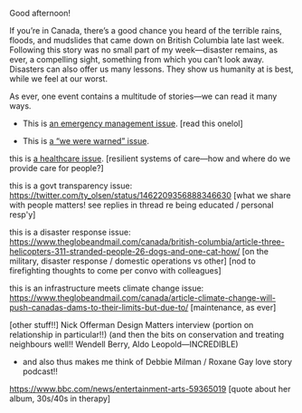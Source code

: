 Good afternoon!

If you’re in Canada, there’s a good chance you heard of the terrible rains, floods, and mudslides that came down on British Columbia late last week. Following this story was no small part of my week—disaster remains, as ever, a compelling sight, something from which you can’t look away. Disasters can also offer us many lessons. They show us humanity at is best, while we feel at our worst.

As ever, one event contains a multitude of stories—we can read it many ways.

- This is [an emergency management issue](https://www.cbc.ca/news/canada/british-columbia/bc-flooding-analysis-farnworth-local-1.6250193). 
 [read this onelol]

- This is [a “we were warned” issue](https://thetyee.ca/News/2021/11/20/Expert-Warnings-Flood-Go-Back-20-Years/).

this is [a healthcare issue](https://thetyee.ca/News/2021/11/19/Flood-Cuts-Off-Patients-Cancer-Treatment-Dialysis-Care/).
	[resilient systems of care—how and where do we provide care for people?]


this is a govt transparency issue: https://twitter.com/ty_olsen/status/1462209356888346630
	[what we share with people matters! see replies in thread re being educated / personal resp'y]

this is a disaster response issue: https://www.theglobeandmail.com/canada/british-columbia/article-three-helicopters-311-stranded-people-26-dogs-and-one-cat-how/
	[on the military, disaster response / domestic operations vs other]
	[nod to firefighting thoughts to come per convo with colleagues]

this is an infrastructure meets climate change issue: https://www.theglobeandmail.com/canada/article-climate-change-will-push-canadas-dams-to-their-limits-but-due-to/
	[maintenance, as ever]



[other stuff!!]
Nick Offerman Design Matters interview (portion on relationship in particular!!) (and then the bits on conservation and treating neighbours well!! Wendell Berry, Aldo Leopold—INCREDIBLE)
- and also thus makes me think of Debbie Milman / Roxane Gay love story podcast!!

https://www.bbc.com/news/entertainment-arts-59365019
	[quote about her album, 30s/40s in therapy]